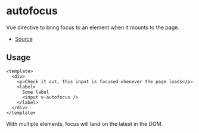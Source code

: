 # autofocus

Vue directive to bring focus to an element when it mounts to the page.

- [Source](https://github.com/AustinGil/vuetensils/blob/master/src/directives/autofocus.js)

## Usage

```vue live
<template>
  <div>
    <p>Check it out, this input is focused whenever the page loads</p>
    <label>
      Some label
      <input v-autofocus />
    </label>
  </div>
</template>
```

With multiple elements, focus will land on the latest in the DOM.
